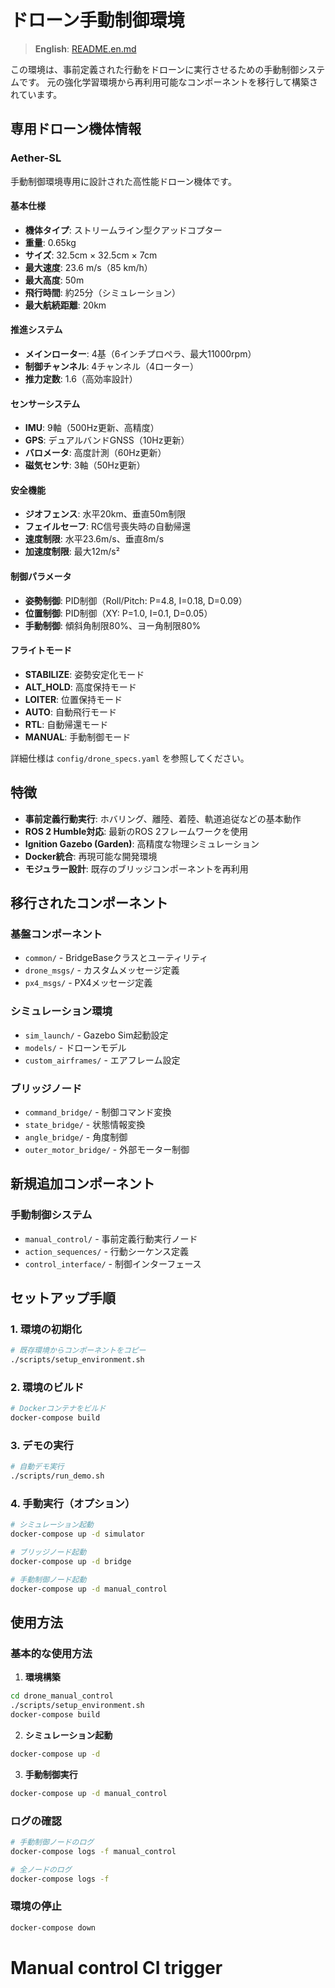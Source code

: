 # ドローン手動制御環境

> **English**: [README.en.md](README.en.md)

この環境は、事前定義された行動をドローンに実行させるための手動制御システムです。
元の強化学習環境から再利用可能なコンポーネントを移行して構築されています。

## 専用ドローン機体情報

### Aether-SL

手動制御環境専用に設計された高性能ドローン機体です。

#### **基本仕様**
- **機体タイプ**: ストリームライン型クアッドコプター
- **重量**: 0.65kg
- **サイズ**: 32.5cm × 32.5cm × 7cm
- **最大速度**: 23.6 m/s（85 km/h）
- **最大高度**: 50m
- **飛行時間**: 約25分（シミュレーション）
- **最大航続距離**: 20km

#### **推進システム**
- **メインローター**: 4基（6インチプロペラ、最大11000rpm）
- **制御チャンネル**: 4チャンネル（4ローター）
- **推力定数**: 1.6（高効率設計）

#### **センサーシステム**
- **IMU**: 9軸（500Hz更新、高精度）
- **GPS**: デュアルバンドGNSS（10Hz更新）
- **バロメータ**: 高度計測（60Hz更新）
- **磁気センサ**: 3軸（50Hz更新）

#### **安全機能**
- **ジオフェンス**: 水平20km、垂直50m制限
- **フェイルセーフ**: RC信号喪失時の自動帰還
- **速度制限**: 水平23.6m/s、垂直8m/s
- **加速度制限**: 最大12m/s²

#### **制御パラメータ**
- **姿勢制御**: PID制御（Roll/Pitch: P=4.8, I=0.18, D=0.09）
- **位置制御**: PID制御（XY: P=1.0, I=0.1, D=0.05）
- **手動制御**: 傾斜角制限80%、ヨー角制限80%

#### **フライトモード**
- **STABILIZE**: 姿勢安定化モード
- **ALT_HOLD**: 高度保持モード
- **LOITER**: 位置保持モード
- **AUTO**: 自動飛行モード
- **RTL**: 自動帰還モード
- **MANUAL**: 手動制御モード

詳細仕様は `config/drone_specs.yaml` を参照してください。

## 特徴

- **事前定義行動実行**: ホバリング、離陸、着陸、軌道追従などの基本動作
- **ROS 2 Humble対応**: 最新のROS 2フレームワークを使用
- **Ignition Gazebo (Garden)**: 高精度な物理シミュレーション
- **Docker統合**: 再現可能な開発環境
- **モジュラー設計**: 既存のブリッジコンポーネントを再利用

## 移行されたコンポーネント

### 基盤コンポーネント
- `common/` - BridgeBaseクラスとユーティリティ
- `drone_msgs/` - カスタムメッセージ定義
- `px4_msgs/` - PX4メッセージ定義

### シミュレーション環境
- `sim_launch/` - Gazebo Sim起動設定
- `models/` - ドローンモデル
- `custom_airframes/` - エアフレーム設定

### ブリッジノード
- `command_bridge/` - 制御コマンド変換
- `state_bridge/` - 状態情報変換
- `angle_bridge/` - 角度制御
- `outer_motor_bridge/` - 外部モーター制御

## 新規追加コンポーネント

### 手動制御システム
- `manual_control/` - 事前定義行動実行ノード
- `action_sequences/` - 行動シーケンス定義
- `control_interface/` - 制御インターフェース

## セットアップ手順

### 1. 環境の初期化
```bash
# 既存環境からコンポーネントをコピー
./scripts/setup_environment.sh
```

### 2. 環境のビルド
```bash
# Dockerコンテナをビルド
docker-compose build
```

### 3. デモの実行
```bash
# 自動デモ実行
./scripts/run_demo.sh
```

### 4. 手動実行（オプション）
```bash
# シミュレーション起動
docker-compose up -d simulator

# ブリッジノード起動
docker-compose up -d bridge

# 手動制御ノード起動
docker-compose up -d manual_control
```

## 使用方法

### 基本的な使用方法
1. **環境構築**
```bash
cd drone_manual_control
./scripts/setup_environment.sh
docker-compose build
```

2. **シミュレーション起動**
```bash
docker-compose up -d
```

3. **手動制御実行**
```bash
docker-compose up -d manual_control
```

### ログの確認
```bash
# 手動制御ノードのログ
docker-compose logs -f manual_control

# 全ノードのログ
docker-compose logs -f
```

### 環境の停止
```bash
docker-compose down
```

# Manual control CI trigger
